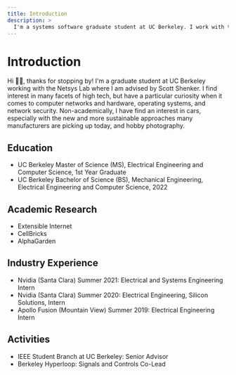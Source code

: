 ```yaml
---
title: Introduction
description: >
  I'm a systems software graduate student at UC Berkeley. I work with the NetSys Lab, where I am advised by Scott Shenker. I am interested in computer networks, hardware, operating systems, and wide area networks. Currently, I primarily work with the Extensible Internet research project.
---
```

# Introduction

Hi 👋🏽, thanks for stopping by! I'm a graduate student at UC Berkeley working with the Netsys Lab where I am advised by Scott Shenker. I find interest in many facets of high tech, but have a particular curiosity when it comes to computer networks and hardware, operating systems, and network security. Non-academically, I have find an interest in cars, especially with the new and more sustainable approaches many manufacturers are picking up today, and hobby photography. 

## Education

- UC Berkeley Master of Science (MS), Electrical Engineering and Computer Science, 1st Year Graduate
- UC Berkeley Bachelor of Science (BS), Mechanical Engineering, Electrical Engineering and Computer Science, 2022

## Academic Research

- Extensible Internet
- CellBricks
- AlphaGarden

## Industry Experience

- Nvidia (Santa Clara) Summer 2021: Electrical and Systems Engineering Intern
- Nvidia (Santa Clara) Summer 2020: Electrical Engineering, Silicon Solutions, Intern
- Apollo Fusion (Mountain View) Summer 2019: Electrical Engineering Intern

## Activities

- IEEE Student Branch at UC Berkeley: Senior Advisor
- Berkeley Hyperloop: Signals and Controls Co-Lead

